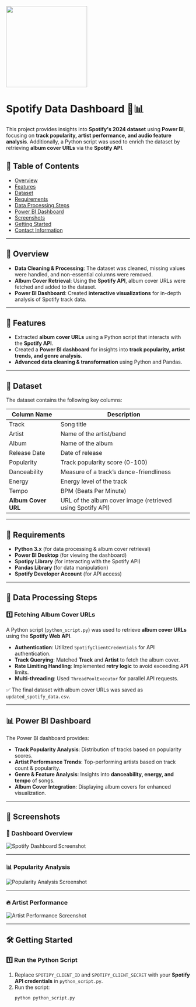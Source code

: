 <img src="https://upload.wikimedia.org/wikipedia/commons/1/19/Spotify_logo_without_text.svg" width="222">

# Spotify Data Dashboard 🎵📊

This project provides insights into **Spotify's 2024 dataset** using **Power BI**, focusing on **track popularity, artist performance, and audio feature analysis**. Additionally, a Python script was used to enrich the dataset by retrieving **album cover URLs** via the **Spotify API**.

## 📌 Table of Contents
- [Overview](#overview)
- [Features](#features)
- [Dataset](#dataset)
- [Requirements](#requirements)
- [Data Processing Steps](#data-processing-steps)
- [Power BI Dashboard](#power-bi-dashboard)
- [Screenshots](#screenshots)
- [Getting Started](#getting-started)
- [Contact Information](#contact-information)

---

## 🎯 Overview

- **Data Cleaning & Processing**: The dataset was cleaned, missing values were handled, and non-essential columns were removed.
- **Album Cover Retrieval**: Using the **Spotify API**, album cover URLs were fetched and added to the dataset.
- **Power BI Dashboard**: Created **interactive visualizations** for in-depth analysis of Spotify track data.

---

## 🚀 Features

- Extracted **album cover URLs** using a Python script that interacts with the **Spotify API**.
- Created a **Power BI dashboard** for insights into **track popularity, artist trends, and genre analysis**.
- **Advanced data cleaning & transformation** using Python and Pandas.

---

## 📂 Dataset

The dataset contains the following key columns:

| Column Name       | Description |
|------------------|-------------|
| Track | Song title |
| Artist | Name of the artist/band |
| Album | Name of the album |
| Release Date | Date of release |
| Popularity | Track popularity score (0-100) |
| Danceability | Measure of a track’s dance-friendliness |
| Energy | Energy level of the track |
| Tempo | BPM (Beats Per Minute) |
| **Album Cover URL** | URL of the album cover image (retrieved using Spotify API) |

---

## 📌 Requirements

- **Python 3.x** (for data processing & album cover retrieval)
- **Power BI Desktop** (for viewing the dashboard)
- **Spotipy Library** (for interacting with the Spotify API)
- **Pandas Library** (for data manipulation)
- **Spotify Developer Account** (for API access)

---

## 🔄 Data Processing Steps

### 1️⃣ Fetching Album Cover URLs

A Python script (`python_script.py`) was used to retrieve **album cover URLs** using the **Spotify Web API**.

- **Authentication**: Utilized `SpotifyClientCredentials` for API authentication.
- **Track Querying**: Matched **Track** and **Artist** to fetch the album cover.
- **Rate Limiting Handling**: Implemented **retry logic** to avoid exceeding API limits.
- **Multi-threading**: Used `ThreadPoolExecutor` for parallel API requests.

✅ The final dataset with album cover URLs was saved as `updated_spotify_data.csv`.

---

## 📊 Power BI Dashboard

The Power BI dashboard provides:

- **Track Popularity Analysis**: Distribution of tracks based on popularity scores.
- **Artist Performance Trends**: Top-performing artists based on track count & popularity.
- **Genre & Feature Analysis**: Insights into **danceability, energy, and tempo** of songs.
- **Album Cover Integration**: Displaying album covers for enhanced visualization.

---

## 📸 Screenshots

### 🎵 Dashboard Overview
![Spotify Dashboard Screenshot](https://your-image-link.com/dashboard.png)

---

### 📊 Popularity Analysis
![Popularity Analysis Screenshot](https://your-image-link.com/popularity.png)

---

### 🔥 Artist Performance
![Artist Performance Screenshot](https://your-image-link.com/artist.png)

---

## 🛠 Getting Started

### 1️⃣ Run the Python Script
1. Replace `SPOTIPY_CLIENT_ID` and `SPOTIPY_CLIENT_SECRET` with your **Spotify API credentials** in `python_script.py`.
2. Run the script:
   ```bash
   python python_script.py
